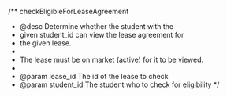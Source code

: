/**
   checkEligibleForLeaseAgreement
   * @desc Determine whether the student with the
   * given student_id can view the lease agreement for
   * the given lease.
   *
   * The lease must be on market (active) for it to be viewed.
   *
   * @param lease_id The id of the lease to check
   * @param student_id The student who to check for eligibility
   */
